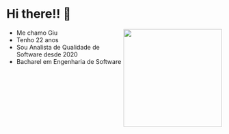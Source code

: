 ### <h1> Hi there!! 👋 </h1>

<img  align='right' src= "https://user-images.githubusercontent.com/53629399/200711651-c57716b7-6f67-448f-b517-390966c826f8.png" width="230">

- Me chamo Giu
- Tenho 22 anos
- Sou Analista de Qualidade de Software desde 2020
- Bacharel em Engenharia de Software


